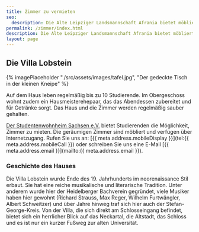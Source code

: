 ```yaml
---
title: Zimmer zu vermieten
seo:
  description: Die Alte Leipziger Landsmannschaft Afrania bietet möblierte Zimmer für Studierende in Heidelberg in der Villa Lobstein. Das Haus bietet historischen Charme, regelmäßige Reinigung, Internetzugang und liegt in der Nähe des Schlosses mit Blick auf das Neckartal​
permalink: /zimmer/index.html
description: Die Alte Leipziger Landsmannschaft Afrania bietet möblierte Zimmer für Studierende in Heidelberg in der Villa Lobstein. Das Haus bietet historischen Charme, regelmäßige Reinigung, Internetzugang und liegt in der Nähe des Schlosses mit Blick auf das Neckartal​
layout: page
---
```


## Die Villa Lobstein

{% imagePlaceholder "./src/assets/images/tafel.jpg", "Der gedeckte Tisch in der kleinen Kneipe" %}

Auf dem Haus leben regelmäßig bis zu 10 Studierende. Im Obergeschoss wohnt zudem ein Hausmeisterehepaar, das das Abendessen zubereitet und für Getränke sorgt. Das Haus und die Zimmer werden regelmäßig sauber gehalten.

[Der Studentenwohnheim Sachsen e.V.](http://www.afraner.info) bietet Studierenden die Möglichkeit, Zimmer zu mieten. Die geräumigen Zimmer sind möbliert und verfügen über Internetzugang. Rufen Sie uns an: [{{ meta.address.mobileDisplay }}](tel:{{ meta.address.mobileCall }}) oder schreiben Sie uns eine E-Mail [{{ meta.address.email }}](mailto:{{ meta.address.email }}).

### Geschichte des Hauses

Die Villa Lobstein wurde Ende des 19. Jahrhunderts im neorenaissance Stil erbaut. Sie hat eine reiche musikalische und literarische Tradition. Unter anderem wurde hier der Heidelberger Bachverein gegründet, viele Musiker haben hier gewohnt (Richard Strauss, Max Reger, Wilhelm Furtwängler, Albert Schweitzer) und über Jahre hinweg traf sich hier auch der Stefan-George-Kreis. Von der Villa, die sich direkt am Schlosseingang befindet, bietet sich ein herrlicher Blick auf das Neckartal, die Altstadt, das Schloss und es ist nur ein kurzer Fußweg zur alten Universität.
